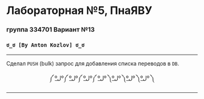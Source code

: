 # Лабораторная №5, ПнаЯВУ  
### группа 334701 Вариант №13  


### `ಠ_ಠ [By Anton Kozlov] ಠ_ಠ`
---
 Сделал `PUSH` (bulk) запрос для добавления списка переводов в `DB`.


<div style="text-align: center; margin: 0 auto; width: 80%;">
    <p>༼ ºل͟º༼ ºل͟º༼ ºل͟º༼ ºل͟º ༽ºل͟º ༽ºل͟º ༽ºل͟º ༽</p>
</div>

---